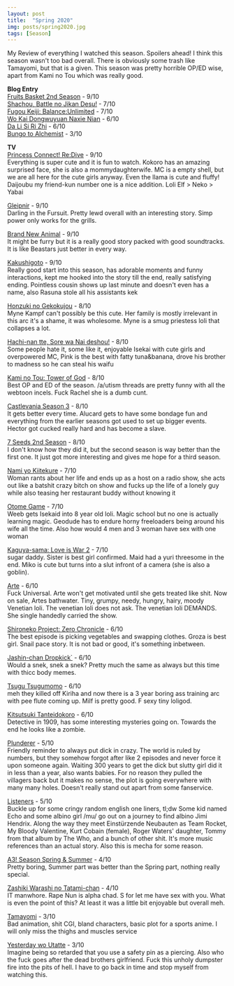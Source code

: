 ```yaml
---
layout: post
title:  "Spring 2020"
img: posts/spring2020.jpg
tags: [Season]
---
```


My Review of everything I watched this season. Spoilers ahead! I think this season wasn't too bad overall. There is obviously some trash like Tamayomi, but that is a given. This season was pretty horrible OP/ED wise, apart from Kami no Tou which was really good.

**Blog Entry**  
[Fruits Basket 2nd Season](https://dreanoranime.github.io/AnimeReviews/fruits-basket-2nd-season) - 9/10  
[Shachou, Battle no Jikan Desu!](https://dreanoranime.github.io/AnimeReviews/shachou-battle-desu) - 7/10  
[Fugou Keiji: Balance:Unlimited](https://dreanoranime.github.io/AnimeReviews/fugou-keiji/) - 7/10  
[Wo Kai Dongwuyuan Naxie Nian](https://dreanoranime.github.io/AnimeReviews/wo-kai-dongwuyuan-naxie-nian) - 6/10  
[Da Li Si Ri Zhi](https://dreanoranime.github.io/AnimeReviews/da-li-si-ri-zhi) - 6/10  
[Bungo to Alchemist](https://dreanoranime.github.io/AnimeReviews/bungo-to-alchemist) - 3/10

**TV**  
[Princess Connect! Re:Dive](https://kitsu.io/anime/princess-connect-redive) - 9/10  
Everything is super cute and it is fun to watch. Kokoro has an amazing surprised face, she is also a mommydaughterwife. MC is a empty shell, but we are all here for the cute girls anyway. Even the llama is cute and fluffy! Daijoubu my friend-kun number one is a nice addition. Loli Elf > Neko > Yabai

[Gleipnir](https://kitsu.io/anime/gleipnir) - 9/10  
Darling in the Fursuit. Pretty lewd overall with an interesting story. Simp power only works for the grills.

[Brand New Animal](https://kitsu.io/anime/brand-new-animal) - 9/10  
It might be furry but it is a really good story packed with good soundtracks. It is like Beastars just better in every way.

[Kakushigoto](https://kitsu.io/anime/kakushigoto-tv) - 9/10  
Really good start into this season, has adorable moments and funny interactions, kept me hooked into the story till the end, really satisfying ending. Pointless cousin shows up last minute and doesn't even has a name, also Rasuna stole all his assistants kek

[Honzuki no Gekokujou](https://kitsu.io/anime/honzuki-no-gekokujou-shisho-ni-naru-tame-ni-wa-shudan-wo-erandeiraremasen-2) - 8/10  
Myne Kampf can't possibly be this cute. Her family is mostly irrelevant in this arc it's a shame, it was wholesome. Myne is a smug priestess loli that collapses a lot.

[Hachi-nan tte, Sore wa Nai deshou!](https://kitsu.io/anime/hachi-nan-tte-sore-wa-nai-desho) - 8/10  
Some people hate it, some like it, enjoyable Isekai with cute girls and overpowered MC, Pink is the best with fatty tuna&banana, drove his brother to madness so he can steal his waifu

[Kami no Tou: Tower of God](https://kitsu.io/anime/tower-of-god) - 8/10  
Best OP and ED of the season. /a/utism threads are pretty funny with all the webtoon incels. Fuck Rachel she is a dumb cunt.

[Castlevania Season 3](https://kitsu.io/anime/castlevania-season-3) - 8/10  
It gets better every time. Alucard gets to have some bondage fun and everything from the earlier seasons got used to set up bigger events. Hector got cucked really hard and has become a slave.

[7 Seeds 2nd Season](https://kitsu.io/anime/7-seeds-2nd-season) - 8/10  
I don't know how they did it, but the second season is way better than the first one. It just got more interesting and gives me hope for a third season.

[Nami yo Kiitekure](https://kitsu.io/anime/nami-yo-kiitekure) - 7/10  
Woman rants about her life and ends up as a host on a radio show, she acts out like a batshit crazy bitch on show and fucks up the life of a lonely guy while also teasing her restaurant buddy without knowing it

[Otome Game](https://kitsu.io/anime/otome-game-no-hametsu-flag-shika-nai-akuyaku-reijou-ni-tensei-shiteshimatta) - 7/10  
Weeb gets Isekaid into 8 year old loli. Magic school but no one is actually learning magic. Geodude has to endure horny freeloaders being around his wife all the time. Also how would 4 men and 3 woman have sex with one woman

[Kaguya-sama: Love is War 2](https://kitsu.io/anime/kaguya-sama-wa-kokurasetai-tensai-tachi-no-renai-zunousen-2) - 7/10  
sugar daddy. Sister is best girl confirmed. Maid had a yuri threesome in the end. Miko is cute but turns into a slut infront of a camera (she is also a goblin).

[Arte](https://kitsu.io/anime/arte) - 6/10  
Fuck Universal. Arte won't get motivated until she gets treated like shit. Now on sale, Artes bathwater. Tiny, grumpy, needy, hungry, hairy, moody Venetian loli. The venetian loli does not ask. The venetian loli DEMANDS. She single handedly carried the show.

[Shironeko Project: Zero Chronicle](https://kitsu.io/anime/shironeko-project-zero-chronicle) - 6/10  
The best episode is picking vegetables and swapping clothes. Groza is best girl. Snail pace story. It is not bad or good, it's something inbetween.

[Jashin-chan Dropkick`](https://kitsu.io/anime/jashin-chan-dropkick-2) - 6/10  
Would a snek, snek a snek? Pretty much the same as always but this time with thicc body memes.

[Tsugu Tsugumomo](https://kitsu.io/anime/tsugu-tsugumomo) - 6/10  
meh they killed off Kiriha and now there is a 3 year boring ass training arc with pee flute coming up. Milf is pretty good. F sexy tiny loligod.

[Kitsutsuki Tanteidokoro](https://kitsu.io/anime/kitsutsuki-tanteidokoro) - 6/10  
Detective in 1909, has some interesting mysteries going on. Towards the end he looks like a zombie.

[Plunderer](https://kitsu.io/anime/plunderer) - 5/10  
Friendly reminder to always put dick in crazy. The world is ruled by numbers, but they somehow forgot after like 2 episodes and never force it upon someone again. Waiting 300 years to get the dick but slutty girl did it in less than a year, also wants babies. For no reason they pulled the villagers back but it makes no sense, the plot is going everywhere with many many holes. Doesn't really stand out apart from some fanservice.

[Listeners](https://kitsu.io/anime/listeners) - 5/10  
Buckle up for some cringy random english one liners, tl;dw Some kid named Echo and some albino girl /mu/ go out on a journey to find albino Jimi Hendrix. Along the way they meet Einstürzende Neubauten as Team Rocket, My Bloody Valentine, Kurt Cobain (female), Roger Waters' daughter, Tommy from that album by The Who, and a bunch of other shit. It's more music references than an actual story. Also this is mecha for some reason.

[A3! Season Spring & Summer](https://kitsu.io/anime/a-three) - 4/10  
Pretty boring, Summer part was better than the Spring part, nothing really special.

[Zashiki Warashi no Tatami-chan](https://kitsu.io/anime/zashiki-warashi-no-tatami-chan) - 4/10  
IT manwhore. Rape Nun is alpha chad. S for let me have sex with you. What is even the point of this? At least it was a little bit enjoyable but overall meh.

[Tamayomi](https://kitsu.io/anime/tamayomi) - 3/10  
Bad animation, shit CGI, bland characters, basic plot for a sports anime. I will only miss the thighs and muscles service

[Yesterday wo Utatte](https://kitsu.io/anime/yesterday-wo-utatte) - 3/10  
Imagine being so retarded that you use a safety pin as a piercing. Also who the fuck goes after the dead brothers girlfriend. Fuck this unholy dumpster fire into the pits of hell. I have to go back in time and stop myself from watching this.
